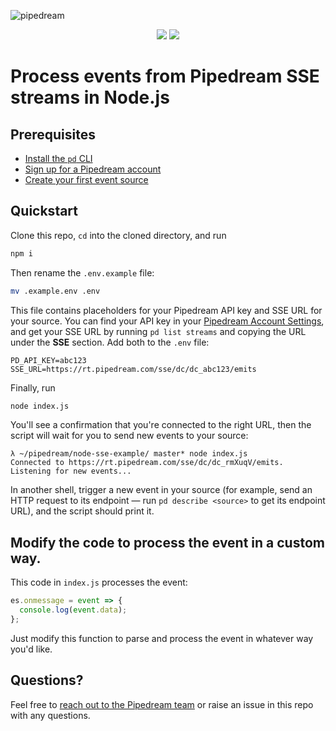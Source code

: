 ![pipedream](https://i.ibb.co/hB42XLK/github2.png)

<p align="center">
  <img src="https://img.shields.io/badge/-Join%20us%20on%20Slack-green?logo=slack&logoColor=34d28B&labelColor=150d11&color=34d28B&logoWidth=18&link=https%3A%2F%2Fpipedream.com%2Fcommunity&link=https%3A%2F%2Fpipedream.com%2Fcommunity)](https://pipedream.com/community">
  <img src="https://img.shields.io/twitter/follow/pipedream?label=Follow%20%40pipedream&style=social">
</p>

# Process events from Pipedream SSE streams in Node.js

## Prerequisites

- [Install the `pd` CLI](https://docs.pipedream.com/cli/install/)
- [Sign up for a Pipedream account](https://docs.pipedream.com/cli/login/#signing-up-for-pipedream-via-the-cli)
- [Create your first event source](https://github.com/PipedreamHQ/pipedream/blob/master/apps/http/README.md#quickstart)

## Quickstart

Clone this repo, `cd` into the cloned directory, and run

```bash
npm i
```

Then rename the `.env.example` file:

```bash
mv .example.env .env
```

This file contains placeholders for your Pipedream API key and SSE URL for your source. You can find your API key in your [Pipedream Account Settings](https://pipedream.com/settings/account), and get your SSE URL by running `pd list streams` and copying the URL under the **SSE** section. Add both to the `.env` file:

```text
PD_API_KEY=abc123
SSE_URL=https://rt.pipedream.com/sse/dc/dc_abc123/emits
```

Finally, run

```bash
node index.js
```

You'll see a confirmation that you're connected to the right URL, then the script will wait for you to send new events to your source:

```text
λ ~/pipedream/node-sse-example/ master* node index.js
Connected to https://rt.pipedream.com/sse/dc/dc_rmXuqV/emits. Listening for new events...

```

In another shell, trigger a new event in your source (for example, send an HTTP request to its endpoint — run `pd describe <source>` to get its endpoint URL), and the script should print it.

## Modify the code to process the event in a custom way.

This code in `index.js` processes the event:


```javascript
es.onmessage = event => {
  console.log(event.data);
};
```

Just modify this function to parse and process the event in whatever way you'd like.

## Questions?

Feel free to [reach out to the Pipedream team](https://docs.pipedream.com/support/) or raise an issue in this repo with any questions.
